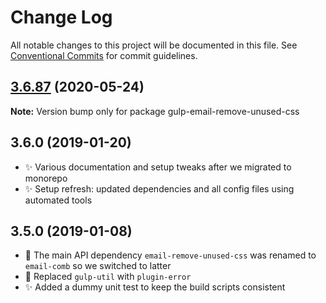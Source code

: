 # Change Log

All notable changes to this project will be documented in this file.
See [Conventional Commits](https://conventionalcommits.org) for commit guidelines.

## [3.6.87](https://gitlab.com/codsen/codsen/compare/gulp-email-remove-unused-css@3.6.86...gulp-email-remove-unused-css@3.6.87) (2020-05-24)

**Note:** Version bump only for package gulp-email-remove-unused-css





## 3.6.0 (2019-01-20)

- ✨ Various documentation and setup tweaks after we migrated to monorepo
- ✨ Setup refresh: updated dependencies and all config files using automated tools

## 3.5.0 (2019-01-08)

- 🔧 The main API dependency `email-remove-unused-css` was renamed to `email-comb` so we switched to latter
- 🔧 Replaced `gulp-util` with `plugin-error`
- ✨ Added a dummy unit test to keep the build scripts consistent
